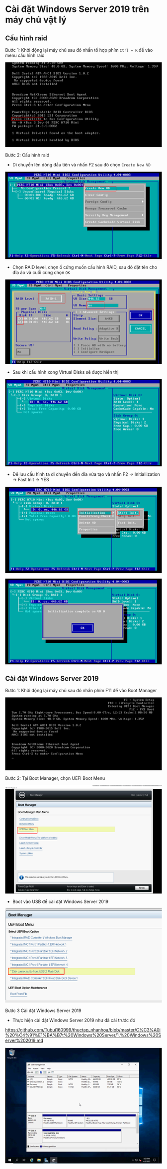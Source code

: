 # Cài đặt Windows Server 2019 trên máy chủ vật lý

## Cấu hình raid
Bước 1: Khởi động lại máy chủ sau đó nhấn tổ hợp phím `Ctrl + R` để vào menu cấu hình raid

![](./images/ws2019.png)

Bước 2: Cấu hình raid

- Di chuyển lên dòng đầu tiên và nhấn F2 sau đó chọn `Create New VD`

![](./images/raid.png)

- Chọn RAID level, chọn ổ cứng muốn cấu hình RAID, sau đó đặt tên cho đĩa ảo và cuối cùng chọn `OK`

![](./images/raid1.png)

- Sau khi cấu hình xong Virtual Disks sẽ được hiển thị

![](./images/raid2.png)

- Để lưu cấu hình ta di chuyển đến đĩa vừa tạo và nhấn F2 -> Initiallization -> Fast Init -> YES

![](./images/raid3.png)

![](./images/raid4.png)

## Cài đặt Windows Server 2019

Bước 1: Khởi động lại máy chủ sau đó nhấn phím F11 để vào Boot Manager

![](./images/ws2019-1.png)

Bước 2: Tại Boot Manager, chọn UEFI Boot Menu

![](./images/ws2019-2.png)

- Boot vào USB để cài đặt Windows Server 2019

![](./images/ws2019-3.png)

Bước 3 Cài đặt Windows Server 2019

- Thực hiện cài đặt Windows Server 2019 như đã cài trước đó 

https://github.com/Tubui160999/thuctap_nhanhoa/blob/master/C%C3%A0i%20%C4%91%E1%BA%B7t%20Windows%20Server/1.%20Windows%20Server%202019.md


![](./images/ws2019-4.png)
